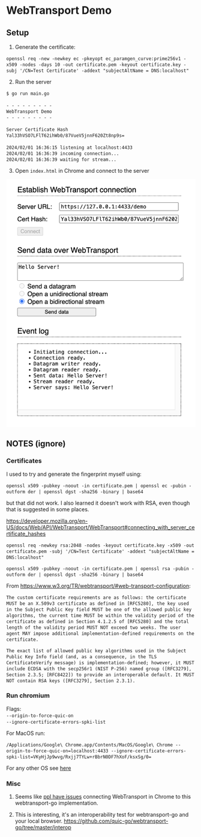 # WebTransport Demo



## Setup

1. Generate the certificate:

```
openssl req -new -newkey ec -pkeyopt ec_paramgen_curve:prime256v1 -x509 -nodes -days 10 -out certificate.pem -keyout certificate.key -subj '/CN=Test Certificate' -addext "subjectAltName = DNS:localhost"
```

2. Run the server

```
$ go run main.go

- - - - - - - - -
WebTransport Demo
- - - - - - - - -

Server Certificate Hash
Yal33hVSO7LFlT62ihWb0/87VueV5jnnF620Zt8np9s=

2024/02/01 16:36:15 listening at localhost:4433
2024/02/01 16:36:39 incoming connection...
2024/02/01 16:36:39 waiting for stream...
```

3. Open `index.html` in Chrome and connect to the server

![](./setup.png)

## NOTES (ignore)

### Certificates

I used to try and generate the fingerprint myself using:

```
openssl x509 -pubkey -noout -in certificate.pem | openssl ec -pubin -outform der | openssl dgst -sha256 -binary | base64
```

but that did not work. I also learned it doesn't work with RSA, even though that is suggested in some places.

https://developer.mozilla.org/en-US/docs/Web/API/WebTransport/WebTransport#connecting_with_server_certificate_hashes

```
openssl req -newkey rsa:2048 -nodes -keyout certificate.key -x509 -out certificate.pem -subj '/CN=Test Certificate' -addext "subjectAltName = DNS:localhost"
```

```
openssl x509 -pubkey -noout -in certificate.pem | openssl rsa -pubin -outform der | openssl dgst -sha256 -binary | base64
```

From https://www.w3.org/TR/webtransport/#web-transport-configuration: 

```
The custom certificate requirements are as follows: the certificate MUST be an X.509v3 certificate as defined in [RFC5280], the key used in the Subject Public Key field MUST be one of the allowed public key algorithms, the current time MUST be within the validity period of the certificate as defined in Section 4.1.2.5 of [RFC5280] and the total length of the validity period MUST NOT exceed two weeks. The user agent MAY impose additional implementation-defined requirements on the certificate.
```

```
The exact list of allowed public key algorithms used in the Subject Public Key Info field (and, as a consequence, in the TLS CertificateVerify message) is implementation-defined; however, it MUST include ECDSA with the secp256r1 (NIST P-256) named group ([RFC3279], Section 2.3.5; [RFC8422]) to provide an interoperable default. It MUST NOT contain RSA keys ([RFC3279], Section 2.3.1).
```

### Run chromium

Flags:  
`--origin-to-force-quic-on`\
`--ignore-certificate-errors-spki-list`

For MacOS run:
```
/Applications/Google\ Chrome.app/Contents/MacOS/Google\ Chrome --origin-to-force-quic-on=localhost:4433 --ignore-certificate-errors-spki-list=VKyHjJp9wvg/Rxjj7TYLw+rBbrN0DF7hXoF/ksxSg/0=
```

For any other OS see [here](https://www.chromium.org/developers/how-tos/run-chromium-with-flags/)

### Misc

1. Seems like [ppl have issues](https://github.com/quic-go/webtransport-go/issues/112) connecting WebTransport in Chrome to this webtransport-go implementation.

2. This is interesting, it's an interoperability test for webtransport-go and your local browser. https://github.com/quic-go/webtransport-go/tree/master/interop


